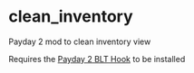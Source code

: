 # clean_inventory
Payday 2 mod to clean inventory view

Requires the [Payday 2 BLT Hook](https://github.com/Olipro/Payday-2-BLT_Club-Sandwich-Edition/releases) to be installed
